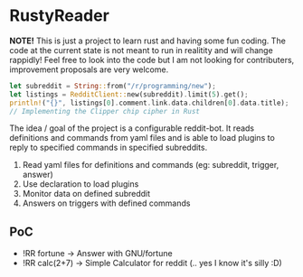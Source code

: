 # RustyReader

**NOTE!** This is just a project to learn rust and having some fun coding. The code at the current state is not meant to run in realitity and will change rappidly! Feel free to look into the code but I am not looking for contributers, improvement proposals are very welcome.

```rust
let subreddit = String::from("/r/programming/new");
let listings = RedditClient::new(subreddit).limit(5).get();
println!("{}", listings[0].comment.link.data.children[0].data.title);
// Implementing the Clipper chip cipher in Rust
```


The idea / goal of the project is a configurable reddit-bot. It reads definitions and commands from yaml files and is able to load plugins to reply to specified commands in specified subreddits.

1. Read yaml files for definitions and commands (eg: subreddit, trigger, answer)
2. Use declaration to load plugins
3. Monitor data on defined subreddit
3. Answers on triggers with defined commands

## PoC
- !RR fortune  -> Answer with GNU/fortune
- !RR calc(2+7) -> Simple Calculator for reddit (.. yes I know it's silly :D)

